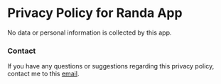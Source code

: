 # Privacy Policy for Randa App

No data or personal information is collected by this app.

### Contact

If you have any questions or suggestions regarding this privacy policy, contact me to this [email](dsagostini@gmail.com).